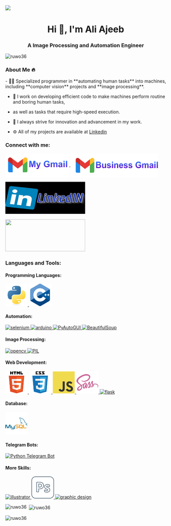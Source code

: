 <img src="https://github.com/ruwo36/ruwo36/blob/main/IT-Academy%20(1).gif">
<h1 align="center">Hi 👋, I'm Ali Ajeeb</h1>
<h3 align="center">A Image Processing and Automation Engineer</h3>

<p align="left">
    <img src="https://komarev.com/ghpvc/?username=ruwo36&label=Profile%20views&color=0e75b6&style=flat" alt="ruwo36" />
</p>

<h3 align="left">About Me 🔥</h3>
- 👨‍💻 Specialized programmer in **automating human tasks** into machines, including **computer vision** projects and **image processing**.

- 🤖 I work on developing efficient code to make machines perform routine and boring human tasks, 
- as well as tasks that require high-speed execution.

- 🌟 I always strive for innovation and advancement in my work.

- ⚙ All of my projects are available at
[Linkedin](https://www.linkedin.com/in/ali-n-ajeeb)

<h3 align="left">Connect with me:</h3>
<p align="left">
    <a href="mailto:mayasajeeb123@gmail.com" target="blank">
        <img align="center"
            src="https://github.com/ruwo36/aliajeeb/blob/main/my_gmail.png" alt="ali-n-ajeeb" height="75" width="200" />
    </a>
    <a href="mailto:it.academy.info1@gmail.com" target="blank" style="text-decoration: none;">
        <img align="center"
            src="https://github.com/ruwo36/aliajeeb/blob/main/bus_gmail.png" alt="ali-n-ajeeb" height="75" width="275" />
    </a>
</p>

<p align="left">
    <a href="https://linkedin.com/in/ali-n-ajeeb" target="blank" style="text-decoration: none;">
        <img src="https://github.com/ruwo36/aliajeeb/blob/main/linkedin_logo.gif" height="100" width="250">
    </a>
</p>

<p align="left">
    <a href="https://www.facebook.com/profile.php?id=100084779713644" target="blank" style="text-decoration: none;">
        <img src="https://github.com/ruwo36/aliajeeb/blob/main/facebook_logo.gif" height="100" width="250">
    </a>
</p>

<h3 align="left">Languages and Tools:</h3>
<p align="left">
    <h4>Programming Languages:</h4>
    <a href="https://www.python.org" target="_blank" rel="noreferrer"> 
        <img src="https://raw.githubusercontent.com/devicons/devicon/master/icons/python/python-original.svg"
            alt="python" width="70" height="70" />
    </a>
    <a href="https://www.w3schools.com/cpp/" target="_blank" rel="noreferrer">
        <img src="https://raw.githubusercontent.com/devicons/devicon/master/icons/cplusplus/cplusplus-original.svg"
            alt="c++" width="70" height="70" />
    </a>
    <h4>Automation:</h4>
    <a href="https://www.selenium.dev" target="_blank" rel="noreferrer"> 
        <img src="https://raw.githubusercontent.com/detain/svg-logos/780f25886640cef088af994181646db2f6b1a3f8/svg/selenium-logo.svg"
            alt="selenium" width="70" height="70" />
    </a>
    <a href="https://www.arduino.cc/" target="_blank" rel="noreferrer">
        <img src="https://cdn.worldvectorlogo.com/logos/arduino-1.svg" alt="arduino" width="70" height="70" />
    </a>
    <a href="https://pypi.org/project/PyAutoGUI" target="_blank" rel="noreferrer"> 
        <img src="https://encrypted-tbn0.gstatic.com/images?q=tbn:ANd9GcQ0cbConhkG8o1kUWvkv5_0ZlZ1RBZwfvMHjss4w0e_sw&s"
            alt="PyAutoGUI" width="70" height="70" />
    </a>
    <a href="https://pypi.org/project/beautifulsoup4" target="_blank" rel="noreferrer"> 
        <img src="https://ewzduhvhjkj.exactdn.com/wp-content/uploads/2021/02/26192445/icon.png?strip=all&lossy=1&ssl=1"
            alt="BeautifulSoup" width="70" height="70" />
    </a>
    <h4>Image Processing:</h4>
    <a href="https://opencv.org/" target="_blank" rel="noreferrer">
        <img src="https://www.vectorlogo.zone/logos/opencv/opencv-icon.svg" alt="opencv" width="70" height="70" />
    </a>
    <a href="https://python-pillow.org/" target="_blank" rel="noreferrer">
        <img src="https://python-pillow.org/assets/images/pillow.ico" alt="PIL" width="70" height="70" />
    </a>
    <h4>Web Development:</h4>
    <a href="https://www.w3.org/html/" target="_blank" rel="noreferrer"> 
        <img src="https://raw.githubusercontent.com/devicons/devicon/master/icons/html5/html5-original-wordmark.svg"
            alt="html5" width="70" height="70" /> 
    </a>
    <a href="https://www.w3schools.com/css/" target="_blank" rel="noreferrer">
        <img src="https://raw.githubusercontent.com/devicons/devicon/master/icons/css3/css3-original-wordmark.svg"
            alt="css3" width="70" height="70" /> 
    </a>
    <a href="https://developer.mozilla.org/en-US/docs/Web/JavaScript" target="_blank" rel="noreferrer">
        <img src="https://raw.githubusercontent.com/devicons/devicon/master/icons/javascript/javascript-original.svg"
            alt="javascript" width="70" height="70" />
    </a>
    <a href="https://sass-lang.com" target="_blank" rel="noreferrer">
        <img src="https://raw.githubusercontent.com/devicons/devicon/master/icons/sass/sass-original.svg" alt="sass"
            width="70" height="70" /> 
    </a>
    <a href="https://flask.palletsprojects.com/" target="_blank" rel="noreferrer"> 
        <img src="https://www.vectorlogo.zone/logos/pocoo_flask/pocoo_flask-icon.svg" alt="flask"
            width="70" height="70" /> 
    </a>
    <h4>Database:</h4>
    <a href="https://www.mysql.com/" target="_blank" rel="noreferrer">
        <img src="https://raw.githubusercontent.com/devicons/devicon/master/icons/mysql/mysql-original-wordmark.svg"
            alt="mysql" width="70" height="70" />
    </a>
    <h4>Telegram Bots:</h4>
    <a href="https://python-telegram-bot.org" target="_blank" rel="noreferrer"> 
        <img src="https://github.com/python-telegram-bot/logos/blob/master/logo/png/ptb-logo_240.png?raw=true"
            alt="Python Telegram Bot" width="70" height="70" />
    </a>
    <h4>More Skills:</h4>
    <a href="https://www.adobe.com/in/products/illustrator.html" target="_blank" rel="noreferrer">
        <img src="https://www.vectorlogo.zone/logos/adobe_illustrator/adobe_illustrator-icon.svg" alt="illustrator"
            width="70" height="70" />
    </a>
    <a href="https://www.photoshop.com/en" target="_blank" rel="noreferrer"> 
        <img src="https://raw.githubusercontent.com/devicons/devicon/master/icons/photoshop/photoshop-line.svg"
            alt="photoshop" width="70" height="70" />
    </a> 
    <a href="https://nourhomsi.net" target="_blank" rel="noreferrer"> 
        <img src="https://p7.hiclipart.com/preview/176/317/320/graphic-designer-logo-creative-advertising-design.jpg"
            alt="graphic design" width="150" height="70" />
    </a> 
</p>

<p>
    <img align="left"
        src="https://github-readme-stats.vercel.app/api/top-langs?username=ruwo36&show_icons=true&locale=en&layout=compact"
        alt="ruwo36" />
</p>

<p>&nbsp;
    <img align="center" src="https://github-readme-stats.vercel.app/api?username=ruwo36&show_icons=true&locale=en"
        alt="ruwo36" />
</p>

<p>
    <img align="center" src="https://github-readme-streak-stats.herokuapp.com/?user=ruwo36&" alt="ruwo36" />
</p>
